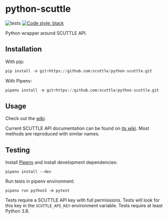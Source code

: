 # python-scuttle

![tests](https://github.com/scuttle/python-scuttle/workflows/tests/badge.svg)
[![Code style: black](https://img.shields.io/badge/code%20style-black-000000.svg)](https://github.com/psf/black)

Python wrapper around SCUTTLE API.

## Installation

With pip:

```python
pip install -e git+https://github.com/scuttle/python-scuttle.git
```

With Pipenv:

```python
pipenv install -e git+https://github.com/scuttle/python-scuttle.git
```

## Usage

Check out the [wiki](https://github.com/scuttle/python-scuttle/wiki/API-v1).

Current SCUTTLE API documentation can be found on [its
wiki](http://scuttle.wikidot.com/api). Most methods are reproduced with similar
names.

## Testing

Install [Pipenv](https://pypi.org/project/pipenv/) and install development
dependencies:

```shell
pipenv install --dev
```

Run tests in pipenv environment:

```shell
pipenv run python3 -m pytest
```

Tests require a SCUTTLE API key with full permissions. Tests will look for this
key in the `SCUTTLE_API_KEY` environment variable. Tests require at least
Python 3.8.
